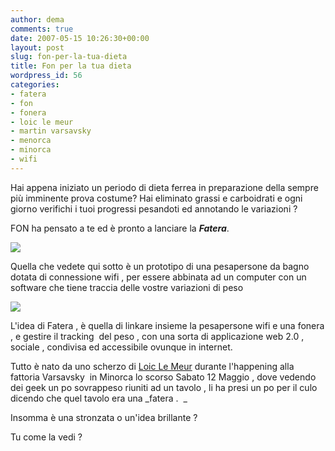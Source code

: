 ```yaml
---
author: dema
comments: true
date: 2007-05-15 10:26:30+00:00
layout: post
slug: fon-per-la-tua-dieta
title: Fon per la tua dieta
wordpress_id: 56
categories:
- fatera
- fon
- fonera
- loic le meur
- martin varsavsky
- menorca
- minorca
- wifi
---
```


Hai appena iniziato un periodo di dieta ferrea in preparazione della sempre più imminente prova costume? Hai eliminato grassi e carboidrati e ogni giorno verifichi i tuoi progressi pesandoti ed annotando le variazioni ?

FON ha pensato a te ed è pronto a lanciare la **_Fatera_**.

[![](http://dema.tv/wp-content/uploads/2007/05/noname-tm.jpg)](http://english.martinvarsavsky.net/general/the-fatera-joke-or-reality.html)

Quella che vedete qui sotto è un prototipo di una pesapersone da bagno dotata di connessione wifi , per essere abbinata ad un computer con un software che tiene traccia delle vostre variazioni di peso

![](http://dema.tv/wp-content/uploads/2007/05/scale.jpg)

L'idea di Fatera , è quella di linkare insieme la pesapersone wifi e una fonera , e gestire il tracking  del peso , con una sorta di applicazione web 2.0 , sociale , condivisa ed accessibile ovunque in internet.

Tutto è nato da uno scherzo di [Loic Le Meur](http://www.loiclemeur.com/) durante l'happening alla fattoria Varsavsky  in Minorca lo scorso Sabato 12 Maggio , dove vedendo dei geek un po sovrappeso riuniti ad un tavolo , li ha presi un po per il culo dicendo che quel tavolo era una _fatera .  _

Insomma è una stronzata o un'idea brillante ?

Tu come la vedi ?
